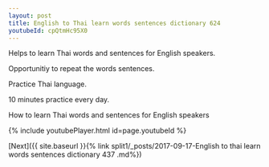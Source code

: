 ```yaml
---
layout: post
title: English to Thai learn words sentences dictionary 624 
youtubeId: cpQtmHc95X0
---
```

 
 
Helps to learn Thai words and sentences for English speakers.

Opportunitiy to repeat the words sentences. 

Practice Thai language. 
 
10 minutes practice every day. 
 
How to learn Thai words and sentences for English speakers 
 
{% include youtubePlayer.html id=page.youtubeId %}
 
 
[Next]({{ site.baseurl }}{% link  split1/_posts/2017-09-17-English to thai learn words sentences dictionary 437 .md%})
 
